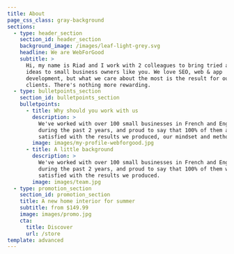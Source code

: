 ```yaml
---
title: About
page_css_class: gray-background
sections:
  - type: header_section
    section_id: header_section
    background_image: /images/leaf-light-grey.svg
    headline: We are WebForGood
    subtitle: >
      Hi, my name is Riad and I work with 2 colleagues to bring tried and tested
      ideas to small business owners like you. We love SEO, web & app
      development, but what we care about the most is the result for our
      clients. There's nothing more rewarding.
  - type: bulletpoints_section
    section_id: bulletpoints_section
    bulletpoints:
      - title: Why should you work with us
        description: >
          We've worked with over 100 small businesses in French and English
          during the past 2 years, and proud to say that 100% of them are very
          satisfied with the results we produced, our mindset and methods. 
        image: images/my-profile-webforgood.jpg
      - title: A little background
        description: >
          We've worked with over 100 small businesses in French and English
          during the past 2 years, and proud to say that 100% of them were very
          satisfied with the results we produced. 
        image: images/team.jpg
  - type: promotion_section
    section_id: promotion_section
    title: A new home interior for summer
    subtitle: from $149.99
    image: images/promo.jpg
    cta:
      title: Discover
      url: /store
template: advanced
---
```

